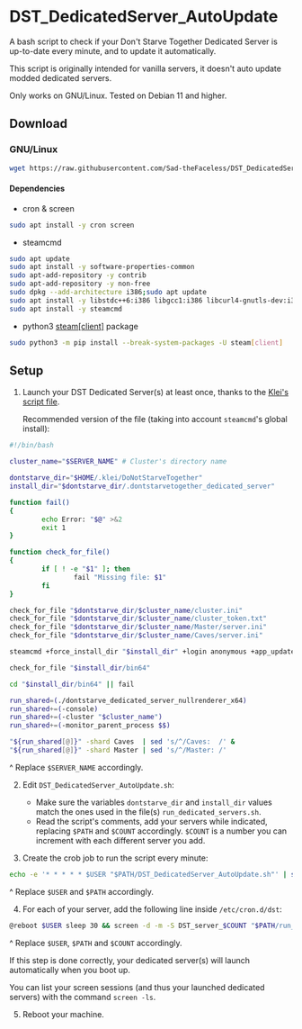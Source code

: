 # DST_DedicatedServer_AutoUpdate
A bash script to check if your Don't Starve Together Dedicated Server is up-to-date every minute, and to update it automatically.

This script is originally intended for vanilla servers, it doesn't auto update modded dedicated servers.

Only works on GNU/Linux. Tested on Debian 11 and higher.

## Download
### GNU/Linux
```bash
wget https://raw.githubusercontent.com/Sad-theFaceless/DST_DedicatedServer_AutoUpdate/main/DST_DedicatedServer_AutoUpdate.sh && chmod +x DST_DedicatedServer_AutoUpdate.sh
```
#### Dependencies
- cron & screen
```bash
sudo apt install -y cron screen
```
- steamcmd
```bash
sudo apt update
sudo apt install -y software-properties-common
sudo apt-add-repository -y contrib
sudo apt-add-repository -y non-free
sudo dpkg --add-architecture i386;sudo apt update
sudo apt install -y libstdc++6:i386 libgcc1:i386 libcurl4-gnutls-dev:i386 lib32gcc-s1
sudo apt install -y steamcmd
```
- python3 [steam\[client\]](https://github.com/ValvePython/steam) package
```bash
sudo python3 -m pip install --break-system-packages -U steam[client]
```

## Setup
1. Launch your DST Dedicated Server(s) at least once, thanks to the [Klei's script file](https://accounts.klei.com/assets/gamesetup/linux/run_dedicated_servers.sh).

   Recommended version of the file (taking into account `steamcmd`'s global install):
```bash
#!/bin/bash

cluster_name="$SERVER_NAME" # Cluster's directory name

dontstarve_dir="$HOME/.klei/DoNotStarveTogether"
install_dir="$dontstarve_dir/.dontstarvetogether_dedicated_server"

function fail()
{
        echo Error: "$@" >&2
        exit 1
}

function check_for_file()
{
        if [ ! -e "$1" ]; then
                fail "Missing file: $1"
        fi
}

check_for_file "$dontstarve_dir/$cluster_name/cluster.ini"
check_for_file "$dontstarve_dir/$cluster_name/cluster_token.txt"
check_for_file "$dontstarve_dir/$cluster_name/Master/server.ini"
check_for_file "$dontstarve_dir/$cluster_name/Caves/server.ini"

steamcmd +force_install_dir "$install_dir" +login anonymous +app_update 343050 validate +quit

check_for_file "$install_dir/bin64"

cd "$install_dir/bin64" || fail

run_shared=(./dontstarve_dedicated_server_nullrenderer_x64)
run_shared+=(-console)
run_shared+=(-cluster "$cluster_name")
run_shared+=(-monitor_parent_process $$)

"${run_shared[@]}" -shard Caves  | sed 's/^/Caves:  /' &
"${run_shared[@]}" -shard Master | sed 's/^/Master: /'
```
^ Replace `$SERVER_NAME` accordingly.

2. Edit `DST_DedicatedServer_AutoUpdate.sh`:
   - Make sure the variables `dontstarve_dir` and `install_dir` values match the ones used in the file(s) `run_dedicated_servers.sh`.
   - Read the script's comments, add your servers while indicated, replacing `$PATH` and `$COUNT` accordingly. `$COUNT` is a number you can increment with each different server you add.

3. Create the crob job to run the script every minute:
```bash
echo -e '* * * * * $USER "$PATH/DST_DedicatedServer_AutoUpdate.sh"' | sudo tee -a "/etc/cron.d/dst"
```
^ Replace `$USER` and `$PATH` accordingly.

4. For each of your server, add the following line inside `/etc/cron.d/dst`:
```bash
@reboot $USER sleep 30 && screen -d -m -S DST_server_$COUNT "$PATH/run_dedicated_servers.sh"
```
^ Replace `$USER`, `$PATH` and `$COUNT` accordingly.

If this step is done correctly, your dedicated server(s) will launch automatically when you boot up.

You can list your screen sessions (and thus your launched dedicated servers) with the command `screen -ls`.

5. Reboot your machine.
